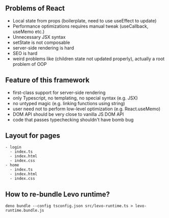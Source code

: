 ## Problems of React
- Local state from props (boilerplate, need to use useEffect to update)
- Performance optimizations requires manual tweak (useCallback, useMemo etc.)
- Unnecessary JSX syntax
- setState is not composable
- server-side rendering is hard
- SEO is hard
- weird problems like (children state not updated properly), actually a root problem of OOP

## Feature of this framework
- first-class support for server-side rendering
- only Typescript, no templating, no special syntax (e.g. JSX)
- no untyped magic (e.g. linking functions using string)
- user need not to perform low-level optimization (e.g. React.useMemo)
- DOM API should be very close to vanilla JS DOM API
- code that passes typechecking shouldn't have bomb bug


## Layout for pages
```
- login
  - index.ts
  - index.html
  - index.css
- home
  - index.ts
  - index.html
  - index.css
```

## How to re-bundle Levo runtime?
```
deno bundle --config tsconfig.json src/levo-runtime.ts > levo-runtime.bundle.js
```